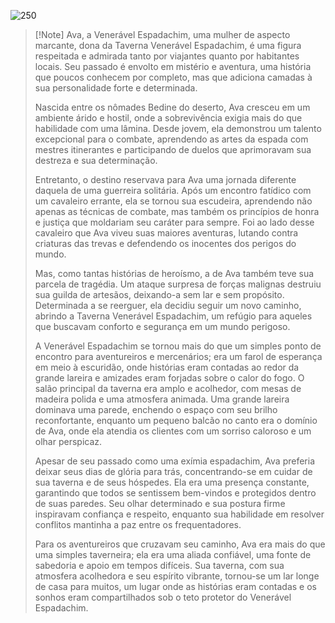 
![250](https://i.pinimg.com/564x/f1/7b/59/f17b59889dd6b037146b1ffdfd462848.jpg)


> [!Note] Ava, a Venerável Espadachim, 
>  uma mulher de aspecto marcante, dona da Taverna Venerável Espadachim, é uma figura respeitada e admirada tanto por viajantes quanto por habitantes locais. Seu passado é envolto em mistério e aventura, uma história que poucos conhecem por completo, mas que adiciona camadas à sua personalidade forte e determinada.
> 
> Nascida entre os nômades Bedine do deserto, Ava cresceu em um ambiente árido e hostil, onde a sobrevivência exigia mais do que habilidade com uma lâmina. Desde jovem, ela demonstrou um talento excepcional para o combate, aprendendo as artes da espada com mestres itinerantes e participando de duelos que aprimoravam sua destreza e sua determinação.
> 
> Entretanto, o destino reservava para Ava uma jornada diferente daquela de uma guerreira solitária. Após um encontro fatídico com um cavaleiro errante, ela se tornou sua escudeira, aprendendo não apenas as técnicas de combate, mas também os princípios de honra e justiça que moldariam seu caráter para sempre. Foi ao lado desse cavaleiro que Ava viveu suas maiores aventuras, lutando contra criaturas das trevas e defendendo os inocentes dos perigos do mundo.
> 
> Mas, como tantas histórias de heroísmo, a de Ava também teve sua parcela de tragédia. Um ataque surpresa de forças malignas destruiu sua guilda de artesãos, deixando-a sem lar e sem propósito. Determinada a se reerguer, ela decidiu seguir um novo caminho, abrindo a Taverna Venerável Espadachim, um refúgio para aqueles que buscavam conforto e segurança em um mundo perigoso.
> 
> A Venerável Espadachim se tornou mais do que um simples ponto de encontro para aventureiros e mercenários; era um farol de esperança em meio à escuridão, onde histórias eram contadas ao redor da grande lareira e amizades eram forjadas sobre o calor do fogo. O salão principal da taverna era amplo e acolhedor, com mesas de madeira polida e uma atmosfera animada. Uma grande lareira dominava uma parede, enchendo o espaço com seu brilho reconfortante, enquanto um pequeno balcão no canto era o domínio de Ava, onde ela atendia os clientes com um sorriso caloroso e um olhar perspicaz.
> 
> Apesar de seu passado como uma exímia espadachim, Ava preferia deixar seus dias de glória para trás, concentrando-se em cuidar de sua taverna e de seus hóspedes. Ela era uma presença constante, garantindo que todos se sentissem bem-vindos e protegidos dentro de suas paredes. Seu olhar determinado e sua postura firme inspiravam confiança e respeito, enquanto sua habilidade em resolver conflitos mantinha a paz entre os frequentadores.
> 
> Para os aventureiros que cruzavam seu caminho, Ava era mais do que uma simples taverneira; ela era uma aliada confiável, uma fonte de sabedoria e apoio em tempos difíceis. Sua taverna, com sua atmosfera acolhedora e seu espírito vibrante, tornou-se um lar longe de casa para muitos, um lugar onde as histórias eram contadas e os sonhos eram compartilhados sob o teto protetor do Venerável Espadachim.





